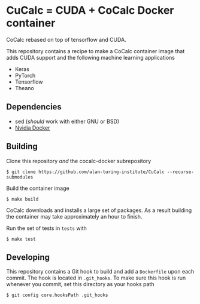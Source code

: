 # CuCalc = CUDA + CoCalc Docker container

CoCalc rebased on top of tensorflow and CUDA.

This repository contains a recipe to make a CoCalc container image that adds
CUDA support and the following machine learning applications

- Keras
- PyTorch
- Tensorflow
- Theano

## Dependencies
- sed (*should* work with either GNU or BSD)
- [Nvidia Docker](https://docs.nvidia.com/datacenter/cloud-native/container-toolkit/install-guide.html)

## Building
Clone this repository *and* the cocalc-docker subrepository

```
$ git clone https://github.com/alan-turing-institute/CuCalc --recurse-submodules
```

Build the container image

```
$ make build
```

CoCalc downloads and installs a large set of packages. As a result building the
container may take approximately an hour to finish.

Run the set of tests in `tests` with

```
$ make test
```

## Developing
This repository contains a Git hook to build and add a `Dockerfile` upon each
commit. The hook is located in `.git_hooks`. To make sure this hook is run
whenever you commit, set this directory as your hooks path

```
$ git config core.hooksPath .git_hooks
```
